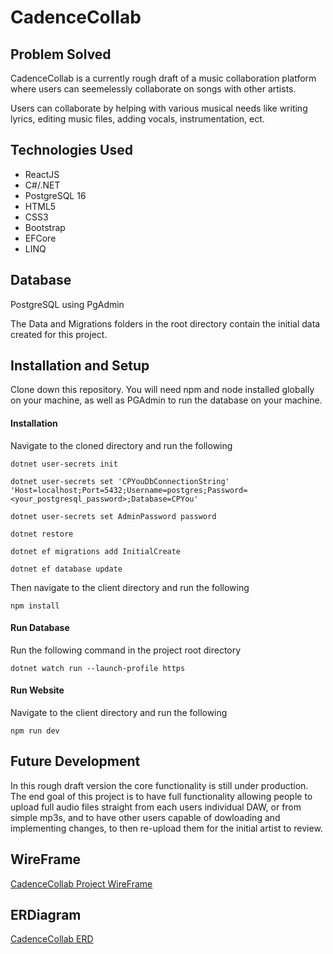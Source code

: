 # CadenceCollab

## Problem Solved

CadenceCollab is a currently rough draft of a music collaboration platform where users can seemelessly collaborate on songs with other artists. 

Users can collaborate by helping with various musical needs like writing lyrics, editing music files, adding vocals, instrumentation, ect. 

## Technologies Used

- ReactJS
- C#/.NET
- PostgreSQL 16
- HTML5
- CSS3
- Bootstrap
- EFCore
- LINQ

## Database

PostgreSQL using PgAdmin

The Data and Migrations folders in the root directory contain the initial data created for this project.

## Installation and Setup

Clone down this repository. You will need  npm and node installed globally on your machine, as well as PGAdmin to run the database on your machine.

#### Installation
Navigate to the cloned directory and run the following
```
dotnet user-secrets init
```
```
dotnet user-secrets set 'CPYouDbConnectionString' 'Host=localhost;Port=5432;Username=postgres;Password=<your_postgresql_password>;Database=CPYou'
```
```
dotnet user-secrets set AdminPassword password
```
```
dotnet restore
```
```
dotnet ef migrations add InitialCreate
```
```
dotnet ef database update
```
Then navigate to the client directory and run the following
```
npm install
```
#### Run Database
Run the following command in the project root directory
```
dotnet watch run --launch-profile https
```
#### Run Website
Navigate to the client directory and run the following
```
npm run dev
```

## Future Development
In this rough draft version the core functionality is still under production.
The end goal of this project is to have full functionality allowing people to upload full audio files straight from each users individual DAW, or from simple mp3s, and to have other users capable of dowloading and implementing changes, to then re-upload them for the initial artist to review. 
## WireFrame
[CadenceCollab Project WireFrame](https://miro.com/app/board/uXjVK-_YtS4=/?share_link_id=361459759356)
## ERDiagram
[CadenceCollab ERD](https://dbdiagram.io/d/CadenceCollab-65cf94a4ac844320ae528ce1)

